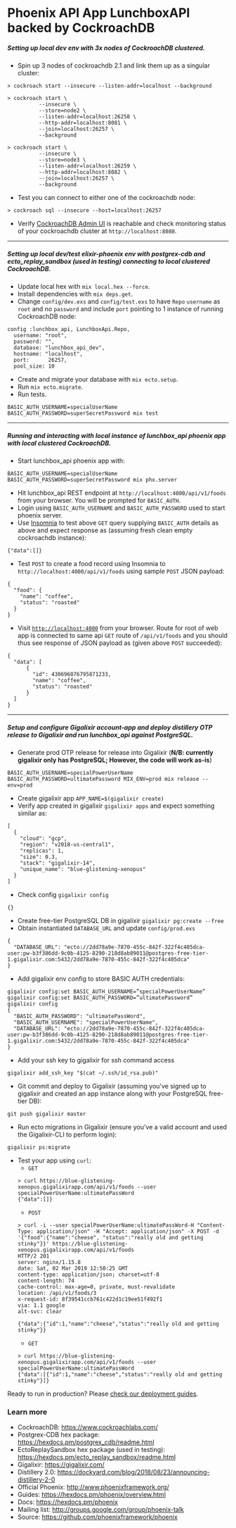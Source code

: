 # Phoenix API App LunchboxAPI backed by CockroachDB
##### Setting up local dev env with 3x nodes of CockroachDB clustered.
  * Spin up 3 nodes of cockroachdb 2.1 and link them up as a singular cluster:
  ```
  > cockroach start --insecure --listen-addr=localhost --background
  
  > cockroach start \
            --insecure \
            --store=node2 \
            --listen-addr=localhost:26258 \
            --http-addr=localhost:8081 \
            --join=localhost:26257 \
            --background
            
  > cockroach start \
            --insecure \
            --store=node3 \
            --listen-addr=localhost:26259 \
            --http-addr=localhost:8082 \
            --join=localhost:26257 \
            --background
  ```
  * Test you can connect to either one of the cockroachdb node:
  ```
  > cockroach sql --insecure --host=localhost:26257
  ```
  * Verify [CockroachDB Admin UI](https://www.cockroachlabs.com/docs/stable/admin-ui-overview-dashboard.html) is reachable and check monitoring status of your cockroachdb cluster at `http://localhost:8080`.
 ---
##### Setting up local dev/test elixir-phoenix env with postgrex-cdb and ecto_replay_sandbox (used in testing) connecting to local clustered CockroachDB.
  * Update local hex with `mix local.hex --force`.
  * Install dependencies with `mix deps.get`.
  * Change `config/dev.exs` and `config/test.exs` to have `Repo` `username` as `root` and no `password` and include `port` pointing to 1 instance of running CockroachDB node:
  ```
  config :lunchbox_api, LunchboxApi.Repo,
    username: "root",
    password: "",
    database: "lunchbox_api_dev",
    hostname: "localhost",
    port:      26257,
    pool_size: 10
  ```
  * Create and migrate your database with `mix ecto.setup`.
  * Run `mix ecto.migrate`.
  * Run tests.
  ```
  BASIC_AUTH_USERNAME=specialUserName BASIC_AUTH_PASSWORD=superSecretPassword mix test
  ```
---
##### Running and interacting with local instance of lunchbox_api phoenix app with local clustered CockroachDB.
  * Start lunchbox_api phoenix app with:
  ```
  BASIC_AUTH_USERNAME=specialUserName BASIC_AUTH_PASSWORD=superSecretPassword mix phx.server
  ```
  * Hit lunchbox_api REST endpoint at `http://localhost:4000/api/v1/foods` from your browser. You will be prompted for `BASIC_AUTH`.
  * Login using `BASIC_AUTH_USERNAME` and `BASIC_AUTH_PASSWORD` used to start phoenix server.
  * Use [Insomnia](https://insomnia.rest/) to test above `GET` query supplying `BASIC_AUTH` details as above and expect response as (assuming fresh clean empty cockroachdb instance):
  ```
  {"data":[]}
  ```
  * Test `POST` to create a food record using Insomnia to `http://localhost:4000/api/v1/foods` using sample `POST` JSON payload:
  ```
  {
    "food": {
      "name": "coffee",
      "status": "roasted"
    }
  }
  ```
  * Visit [`http://localhost:4000`](http://localhost:4000) from your browser. Route for root of web app is connected to same api `GET` route of `/api/v1/foods` and you should thus see response of JSON payload as (given above `POST` succeeded):
  ```
  {
    "data": [
        {
          "id": 430696076795871233,
          "name": "coffee",
          "status": "roasted"
        }
    ]
  }
  ```
---  
##### Setup and configure Gigalixir account-app and deploy distillery OTP release to Gigalixir and run lunchbox_api against PostgreSQL.
  * Generate prod OTP release for release into Gigalixir (**N/B: currently gigalixir only has PostgreSQL; However, the code will work as-is**)
  ```
  BASIC_AUTH_USERNAME=specialPowerUserName BASIC_AUTH_PASSWORD=ultimatePassword MIX_ENV=prod mix release --env=prod
  ```
  * Create gigalixir app `APP_NAME=$(gigalixir create)`
  * Verify app created in gigalixir `gigalixir apps` and expect something similar as:
  ```
  [
    {
      "cloud": "gcp",
      "region": "v2018-us-central1",
      "replicas": 1,
      "size": 0.3,
      "stack": "gigalixir-14",
      "unique_name": "blue-glistening-xenopus"
    }
  ]
  ```
  * Check config `gigalixir config`
  ```
  {}
  ```
  * Create free-tier PostgreSQL DB in gigalixir `gigalixir pg:create --free`
  * Obtain instantiated `DATABASE_URL` and update `config/prod.exs`
  ```
  {
    "DATABASE_URL": "ecto://2dd78a9e-7870-455c-842f-322f4c405dca-user:pw-b3f386dd-9c0b-4125-8290-218d8ab89011@postgres-free-tier-1.gigalixir.com:5432/2dd78a9e-7870-455c-842f-322f4c405dca"
  }
  ```
  * Add gigalixir env config to store BASIC AUTH credentials:
  ```
  gigalixir config:set BASIC_AUTH_USERNAME=”specialPowerUserName”
  gigalixir config:set BASIC_AUTH_PASSWORD=”ultimatePassword”
  gigalixir config
  {
    "BASIC_AUTH_PASSWORD": "ultimatePassWord",
    "BASIC_AUTH_USERNAME": "specialPowerUserName",
    "DATABASE_URL": "ecto://2dd78a9e-7870-455c-842f-322f4c405dca-user:pw-b3f386dd-9c0b-4125-8290-218d8ab89011@postgres-free-tier-1.gigalixir.com:5432/2dd78a9e-7870-455c-842f-322f4c405dca"
  }
  ```
  * Add your ssh key to gigalixir for ssh command access
  ```
  gigalixir add_ssh_key "$(cat ~/.ssh/id_rsa.pub)"
  ```
  * Git commit and deploy to Gigalixir (assuming you've signed up to gigalixir and created an app instance along with your PostgreSQL free-tier DB):
  ```
  git push gigalixir master
  ```
  * Run ecto migrations in Gigalixir (ensure you've a valid account and used the Gigalixir-CLI to perform login):
  ```
  gigalixir ps:migrate
  ```
  * Test your app using `curl`:
    * `GET`
    ```
    > curl https://blue-glistening-xenopus.gigalixirapp.com/api/v1/foods --user specialPowerUserName:ultimatePassWord
    {"data":[]}
    ```
    * `POST`
    ```
    > curl -i --user specialPowerUserName:ultimatePassWord-H "Content-Type: application/json" -H "Accept: application/json" -X POST -d '{"food":{"name":"cheese", "status":"really old and getting stinky"}}' https://blue-glistening-xenopus.gigalixirapp.com/api/v1/foods
    HTTP/2 201
    server: nginx/1.15.8
    date: Sat, 02 Mar 2019 12:50:25 GMT
    content-type: application/json; charset=utf-8
    content-length: 74
    cache-control: max-age=0, private, must-revalidate
    location: /api/v1/foods/3
    x-request-id: 8f39541ccb761c422d1c19ee51f492f1
    via: 1.1 google
    alt-svc: clear
    
    {"data":{"id":1,"name":"cheese","status":"really old and getting stinky"}}
    ```
    * `GET`
    ```
    > curl https://blue-glistening-xenopus.gigalixirapp.com/api/v1/foods --user specialPowerUserName:ultimatePassWord
    {"data":[{"id":1,"name":"cheese","status":"really old and getting stinky"}]}
    ```

Ready to run in production? Please [check our deployment guides](https://hexdocs.pm/phoenix/deployment.html).

### Learn more
  * CockroachDB: https://www.cockroachlabs.com/
  * Postgrex-CDB hex package: https://hexdocs.pm/postgrex_cdb/readme.html
  * EctoReplaySandbox hex package (used in testing): https://hexdocs.pm/ecto_replay_sandbox/readme.html
  * Gigalixir: https://gigalixir.com/
  * Distillery 2.0: https://dockyard.com/blog/2018/08/23/announcing-distillery-2-0
  * Official Phoenix: http://www.phoenixframework.org/
  * Guides: https://hexdocs.pm/phoenix/overview.html
  * Docs: https://hexdocs.pm/phoenix
  * Mailing list: http://groups.google.com/group/phoenix-talk
  * Source: https://github.com/phoenixframework/phoenix